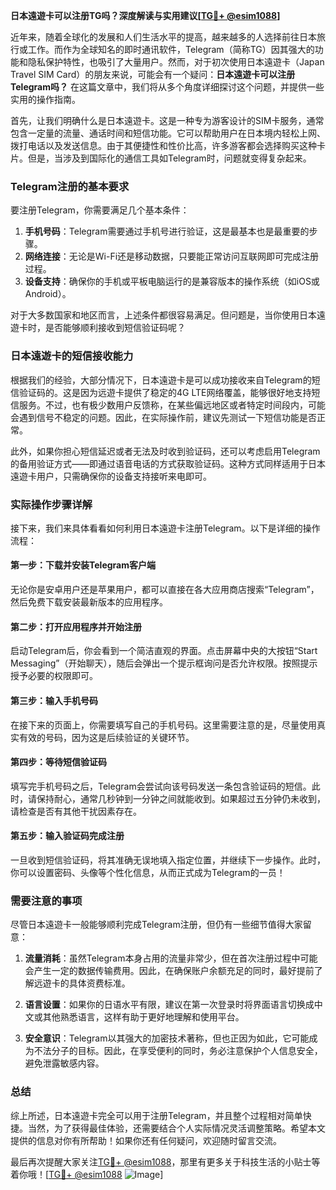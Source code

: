 **日本遠遊卡可以注册TG吗？深度解读与实用建议[[TG💪+ @esim1088](https://t.me/s/esim1088)]**

近年来，随着全球化的发展和人们生活水平的提高，越来越多的人选择前往日本旅行或工作。而作为全球知名的即时通讯软件，Telegram（简称TG）因其强大的功能和隐私保护特性，也吸引了大量用户。然而，对于初次使用日本遠遊卡（Japan Travel SIM Card）的朋友来说，可能会有一个疑问：**日本遠遊卡可以注册Telegram吗？** 在这篇文章中，我们将从多个角度详细探讨这个问题，并提供一些实用的操作指南。

首先，让我们明确什么是日本遠遊卡。这是一种专为游客设计的SIM卡服务，通常包含一定量的流量、通话时间和短信功能。它可以帮助用户在日本境内轻松上网、拨打电话以及发送信息。由于其便捷性和性价比高，许多游客都会选择购买这种卡片。但是，当涉及到国际化的通信工具如Telegram时，问题就变得复杂起来。

### Telegram注册的基本要求

要注册Telegram，你需要满足几个基本条件：
1. **手机号码**：Telegram需要通过手机号进行验证，这是最基本也是最重要的步骤。
2. **网络连接**：无论是Wi-Fi还是移动数据，只要能正常访问互联网即可完成注册过程。
3. **设备支持**：确保你的手机或平板电脑运行的是兼容版本的操作系统（如iOS或Android）。

对于大多数国家和地区而言，上述条件都很容易满足。但问题是，当你使用日本遠遊卡时，是否能够顺利接收到短信验证码呢？

### 日本遠遊卡的短信接收能力

根据我们的经验，大部分情况下，日本遠遊卡是可以成功接收来自Telegram的短信验证码的。这是因为远遊卡提供了稳定的4G LTE网络覆盖，能够很好地支持短信服务。不过，也有极少数用户反馈称，在某些偏远地区或者特定时间段内，可能会遇到信号不稳定的问题。因此，在实际操作前，建议先测试一下短信功能是否正常。

此外，如果你担心短信延迟或者无法及时收到验证码，还可以考虑启用Telegram的备用验证方式——即通过语音电话的方式获取验证码。这种方式同样适用于日本遠遊卡用户，只需确保你的设备支持接听来电即可。

### 实际操作步骤详解

接下来，我们来具体看看如何利用日本遠遊卡注册Telegram。以下是详细的操作流程：

#### 第一步：下载并安装Telegram客户端
无论你是安卓用户还是苹果用户，都可以直接在各大应用商店搜索“Telegram”，然后免费下载安装最新版本的应用程序。

#### 第二步：打开应用程序并开始注册
启动Telegram后，你会看到一个简洁直观的界面。点击屏幕中央的大按钮“Start Messaging”（开始聊天），随后会弹出一个提示框询问是否允许权限。按照提示授予必要的权限即可。

#### 第三步：输入手机号码
在接下来的页面上，你需要填写自己的手机号码。这里需要注意的是，尽量使用真实有效的号码，因为这是后续验证的关键环节。

#### 第四步：等待短信验证码
填写完手机号码之后，Telegram会尝试向该号码发送一条包含验证码的短信。此时，请保持耐心，通常几秒钟到一分钟之间就能收到。如果超过五分钟仍未收到，请检查是否有其他干扰因素存在。

#### 第五步：输入验证码完成注册
一旦收到短信验证码，将其准确无误地填入指定位置，并继续下一步操作。此时，你可以设置密码、头像等个性化信息，从而正式成为Telegram的一员！

### 需要注意的事项

尽管日本遠遊卡一般能够顺利完成Telegram注册，但仍有一些细节值得大家留意：

1. **流量消耗**：虽然Telegram本身占用的流量非常少，但在首次注册过程中可能会产生一定的数据传输费用。因此，在确保账户余额充足的同时，最好提前了解远遊卡的具体资费标准。
   
2. **语言设置**：如果你的日语水平有限，建议在第一次登录时将界面语言切换成中文或其他熟悉语言，这样有助于更好地理解和使用平台。

3. **安全意识**：Telegram以其强大的加密技术著称，但也正因为如此，它可能成为不法分子的目标。因此，在享受便利的同时，务必注意保护个人信息安全，避免泄露敏感内容。

### 总结

综上所述，日本遠遊卡完全可以用于注册Telegram，并且整个过程相对简单快捷。当然，为了获得最佳体验，还需要结合个人实际情况灵活调整策略。希望本文提供的信息对你有所帮助！如果你还有任何疑问，欢迎随时留言交流。

最后再次提醒大家关注[TG💪+ @esim1088](https://t.me/s/esim1088)，那里有更多关于科技生活的小贴士等着你哦！[[TG💪+ @esim1088](https://t.me/s/esim1088) ![Image](https://i.postimg.cc/4NQfJmqS/Snipaste-2025-05-13-00-14-12.png)]